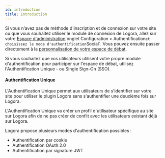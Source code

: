```yaml
---
id: introduction
title: Introduction
---
```


Si vous n'avez pas de méthode d'inscription et de connexion sur votre site ou que vous souhaitez utiliser le module de connexion de Logora, allez sur votre [Espace d'administration](https://admin.logora.fr) onglet Configuration > Authentification` et choisissez le mode d'authentification `Social`. Vous pouvez ensuite passer directement à la [personnalisation de votre espace de débat](configuration/theme.md).

Si vous souhaitez que vos utilisateurs utilisent votre propre module d'authentification pour participer sur l'espace de débat, utilisez l'Authentification Unique - ou Single Sign-On (SSO).


#### Authentification Unique

L'Authentification Unique permet aux utilisateurs de s'identifier sur votre site pour utiliser le plugin Logora sans s'authentifier une deuxième fois sur Logora.


L'Authentification Unique va créer un profil d'utilisateur spécifique au site sur Logora afin de ne pas créer de conflit avec les utilisateurs existant déjà sur Logora.


Logora propose plusieurs modes d'authentification possibles :
- Authentification par cookie
- Authentification OAuth 2.0
- Authentification par signature JWT

